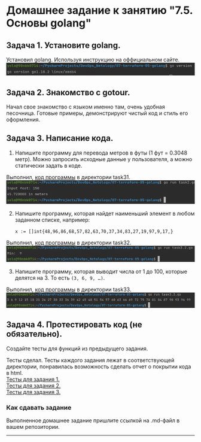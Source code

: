 # Домашнее задание к занятию "7.5. Основы golang"

## Задача 1. Установите golang.

Установил golang. Используя инструкцию на оффициальном сайте.
<br>![goversion!](images/golang_task1.png)<br>


## Задача 2. Знакомство с gotour.
Начал свое знакомство с языком именно там, очень удобная песочница. Готовые примеры, демонстрируют чистый код и стиль его оформления.  

## Задача 3. Написание кода.
1. Напишите программу для перевода метров в футы (1 фут = 0.3048 метр). Можно запросить исходные данные 
у пользователя, а можно статически задать в коде.

Выполнил, [код программы](task31/task31.go) в директории task31.
<br>![task31!](images/golang_task3.1.png)<br>
 
2. Напишите программу, которая найдет наименьший элемент в любом заданном списке, например:
    ```
    x := []int{48,96,86,68,57,82,63,70,37,34,83,27,19,97,9,17,}
    ```
Выполнил, [код программы](task32/task32.go) в директории task32.
<br>![task32!](images/golang_task3.2.png)<br>

3. Напишите программу, которая выводит числа от 1 до 100, которые делятся на 3. То есть `(3, 6, 9, …)`.

Выполнил, [код программы](task33/task33.go) в директории task33.
<br>![task33!](images/golang_task3.3.png)<br> 

## Задача 4. Протестировать код (не обязательно).

Создайте тесты для функций из предыдущего задания. 

Тесты сделал.
Тесты каждого задания лежат в соответствующей директории, понравилась возможность сделать отчет о покрытии кода в html.  
[Тесты для задания 1.](task31/task31_test.go)  
[Тесты для задания 2.](task32/task32_test.go)  
[Тесты для задания 3.](task33/task33_test.go)

### Как cдавать задание

Выполненное домашнее задание пришлите ссылкой на .md-файл в вашем репозитории.

---
